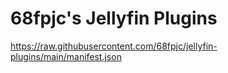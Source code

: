 # 68fpjc's Jellyfin Plugins

https://raw.githubusercontent.com/68fpjc/jellyfin-plugins/main/manifest.json